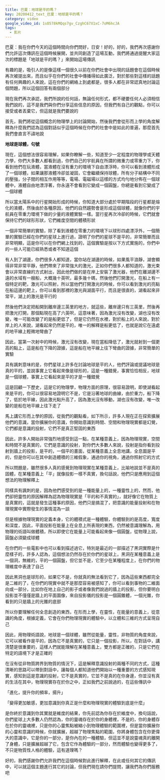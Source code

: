 ```yaml
---
title: 巴夏：地球是平的嗎？
key: 20200412_text_巴夏：地球是平的嗎？
category: video
google_video_id: 1sO578kMQqs7gv_CzghC67X1xC-7oM6hcJA
tags:
  - 影片
---
```


巴夏：我在你們今天的這個時間向你們問好，日安！好的，好的，我們再次感謝你們允許這次傳訊在這個時候展開，並共同創造了這場互動，我們將通過提醒大家這次的標題是「地球是平的嗎？」來開始這場傳訊

有趣的是，吸引人的是像這樣一個很久以前在你們社會中出現的話題會在這個時候再次被提出來，而且似乎在你們的社會中傳播得如此廣泛，對於那些對這樣的話題有任何興趣的人來說，這在你們的網絡上到處都是，很多人都在非常認真地討論這個問題，所以這個回答有兩個部分

現在我們再次承認，我們所說的任何話，無論任何形式，都不硬要任何人必須相信我們說的，這不是我們與你們分享這些信息的原因，但我們有自己的觀點，你可以接受或者丟棄它，但這就是我們要說的

首先，我們將從這個概念的物理學上的討論開始，然後我們會從形而上學的角度解釋為什麼我們認為這個對話似乎這個時候在你們的社會中是如此的普遍，那麼首先我們會直言不諱地說

__地球是球體，句號__

現在，這個想法很容易理解，如果你瞭解一些，知道至少一定程度的物理學或天體力學，你們大多數人都看到過，你們自己的宇航員在所謂的微重力或零重力下，你看到他們在玩液體，當液體在沒有重力的環境下自由漂浮時，你可以看到液體形成了一個球體，如果讓那液體冷卻並凝固，它會繼續保持球體，所有分子結構中不同的壓強，分子間的相互作用等等，電場、電磁場以這樣的方式均勻地分佈在一個球體中，液體自由地漂浮著，你永遠不會看到它變成一個圓盤，你總是看到它變成了一個球體

所以當太陽系中的行星開始形成的時候，你知道大部分處於早期階段的行星都是熔化的液體，然後由於各種原因，他們的自然趨勢會是形成這個球體，就像你們的宇航員在零重力環境下做的少量的液體實驗一樣。當行星再次冷卻的時候，它們就會保持它們的球形形狀，它們維度空間的體積形狀

一個非常簡單的實驗，除了看到液體在零重力的環境下以球形四處漂浮外，一個簡單的實驗已經在你們的星球上進行過，證明了你們的星球不是平的，非常簡單而且非常明顯，這是你可以在你們網上找到的，這個實驗是按以下方式實施的，你們中的一些人可能已經熟悉或者不知道這個

有人到了湖邊，你們很多人都知道，當你站在湖邊的時候，如果風平浪靜，湖會顯得非常非常平靜，他們帶來了非常強大的激光，正如你們很多人都知道的，激光束會以非常直線的方式射出，因此他們做的是在岸上安裝了激光器，他們在離湖邊不遠的水域有一艘船，大概幾十英呎，最多幾十碼，然後他們打開激光，在船上有一個特定的靶，激光可以照射，所以當他們打開激光的時候，你可以看到激光的亮點在船這邊的靶上，你可以看到那裡的激光與湖面平行，而且是很直的，湖看起來非常平，湖上的激光是平行的

然後他們決定把船開到離岸邊三英里的地方，就這些，離岸邊只有三英里，然後再把激光打開，那個點現在高了六英呎，這意味著，因為激光沒有改變，湖也沒有改變，唯一可能改變了的是船更低了，但是它仍然在水裡，對於船上的人來說，對於岸上的人來說，湖看起來仍然是平的，唯一的解釋是船更低了，也就是說它在遠處的地平線上輕微地彎曲了

因此，當第一次射中的時候，激光沒有改變，現在當船降低了，激光就射到一個更高的點上，這是船在下降的證據，這是船在地平線上往下彎曲的證據，非常簡單的實驗

具有諷刺意味的是，你們星球上許多在討論地球是平的人，他們評論或提議地球是真的平的，並說事實上它看起來像是球形的，這是一種錯覺，事實恰恰相反，地球是一個球體，事實上它看起來是平的才是一種錯覺

這是回顧一下歷史，這是它的物理學，物理方面的原理，很容易證明，即使湖看起來是平的，你可以很容易地證明它不是，它是沿著地球的曲線，由於重力，船下降了，低於地平線，因此激光點升高了，因為激光沒有移動，湖也沒有改變，唯一改變的是船在地平線上往下走了

馬上講它形而上學的原因，從我們的觀點看，如下所示，許多人現在正在探索擴展他們的意識，當你擴展你的意識，你開始意識到時間、空間和物理現實都是幻覺，它們都是意識的投射，它們不是真正堅固的東西

因此，許多人開始非常強烈地感受到這一點，在某種意義上，因為物理現實，空間和時間不是真實的，它們是意識的投射，對你們大多數人來說，投射是指你看到投射到牆上的投影，是平的，一個平的畫面，從某種意義上全息地講，全息圖是平的，但是你可以在其中創造體積的三維假象，通過你的視角，通過你照射它的方式

所以問題是，雖然很多人真的感覺到物理現實在某種意義上，比喻地說並不是真的固體，在某種意義上「平」就像投影一樣不真實，換句話說，他們只是應用到這個想法的物理解釋上

同樣具有諷刺的是，因為他們感受到的是一種能量上的，一種靈性上的，然而，他們卻把靈性的原因解釋為認為物理現實是「平的和不真實的」，就好像它在物質上是真實的，這就是發生這種事的原因，他們只是搞混了，把意識的能量投射和在物理現實中實際發生的事情混為一談

但是根據物理現實的定義本身，它的體積式是一種體驗，你體驗到的是高度，寬度和深度，因此，平面投影在能量上在全息上所表現的東西，仍然被意識理解為，用物理的術語叫做體積，所以即使它在能量上可能看起來像一個圓盤，從物理上說，圓盤必須變成球體

在你們的一些電影中也可以看到描述過它，特別是最近的一部描述了黑洞實際是什麼樣子的，許多人認為，這個想法仍然存在於你們的星球上，黑洞在某種意義上是一個洞，無維的，平的一個圓盤，但它並不是，它至少在某種程度上，在你們的物理維度中表達了自己

因此黑洞也是球形的，如果它不是，你就真的無法看到它了，因為這些東西都完全是二維的了，在你們的現實中就不是那麼容易被感知了，你可以看到事物的二維面向或一部分，比如你在地上自己的影子或者像我們說過的牆上的投影，但你要明白投影並不僅僅是牆上的平面圖像，來自投影儀的投影是一個圓錐體，一個光錐，你看到的只是牆上的光錐的底部

所以你要理解任何全息創造的東西，在形而上學，在靈性，在能量的意義上，從意識的角度，根據定義，它會在你們物理現實的體驗中，以立體和三維的方式呈現自己

因此，用物理術語說，地球是一個球體，雖然從能量，靈性，非物質的角度來說，它可以被看作是平的，因為它不是真實的，它只是一個投影，所以，在對話中，講清楚是很重要的，這樣人們就能理解在某種意義上，雙方都是正確的，只是它們在特定的語境下才是正確的

在沒有從非物質跨界到物質的情況下，這是解釋意識投射的兩種不同的方式，這種清晰的思路可以帶到對話中，讓每個人都知道他們開始以一種重要的方式感知現實，感知到這是意識的投射，它不是真實的，它並不是真的在你身邊，你並沒有真的生活在其中，物理現實存在於你之中，正如我們之前說過的，在這些傳訊中

「進化，提升你的頻率，揚升」

「變得更加敏感，更加意識到你真正是什麼和物理現實的體驗到底是什麼」

是你終於意識到你其實就是維度的結果，你先前認為你存在於維度中，換句話說，你們星球上大多數人仍然認為，你的靈魂存在於你的身體裡，不是的，你的身體存在於你的靈魂裡，只是你的心靈焦點被縮小到物理體驗的範圍裡，但是當你擴展你的心靈和意識的時候，你就擴展，超越了物理焦點的範圍，你將身體包含在你更偉大的意識中，它是你的一部分，是你內在的一種體驗，但這並不是說靈魂真的離開了身體，只是擴展超越了它，包含它作為體驗的一部分，然而體驗也變得更多了，不只是物質性人格的體驗，這有道理嗎？

好的，我們感謝你們允許我們在這個時候對此進行解釋，在此或任何其它的傳訊中，可以就這個主題進行其它的討論，但我們現在請你們提問，讓我們為你們服務吧
